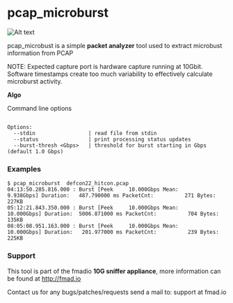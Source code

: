 # pcap_microburst

![Alt text](http://fmad.io/analytics/logo_microburst.png "fmadio latency analyzer logo")

pcap_microbust is a simple **packet analyzer** tool used to extract microbust information from PCAP 

NOTE: Expected capture port is hardware capture running at 10Gbit. Software timestamps create too much variability to effectively calculate microburst activity. 


**Algo**

Command line options 

```

Options:
  --stdin                 | read file from stdin
  --status                | print processing status updates
  --burst-thresh <Gbps>   | threshold for burst starting in Gbps (default 1.0 Gbps)

```

### Examples


```
$ pcap_microburst  defcon22_hitcon.pcap
04:13:50.285.816.000 : Burst [Peek     10.000Gbps Mean:      9.938Gbps] Duration:   487.790000 ms PacketCnt:          271 Bytes:     227KB
05:12:21.843.350.000 : Burst [Peek     10.000Gbps Mean:     10.000Gbps] Duration:  5006.871000 ms PacketCnt:          704 Bytes:     135KB
08:05:08.951.163.000 : Burst [Peek     10.000Gbps Mean:     10.000Gbps] Duration:   201.977000 ms PacketCnt:          239 Bytes:     225KB

```

### Support 

This tool is part of the fmadio **10G sniffer appliance**, more information can be found at http://fmad.io 

Contact us for any bugs/patches/requests send a mail to: support at fmad.io 
